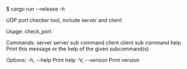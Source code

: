 $ cargo run --release -h

UDP port checker tool, include server and client

Usage: check_port <COMMAND>

Commands:
  server  server sub command
  client  client sub command
  help    Print this message or the help of the given subcommand(s)

Options:
  -h, --help     Print help
  -V, --version  Print version
